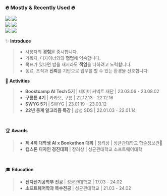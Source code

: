 <div align=left> 

<!-- \![header](https://capsule-render.vercel.app/api?type=waving&color=gradient&customColorList=4&height=300&section=header&text=Be%20a%20Developer&fontSize=70&desc=not%20a%20coder) -->
 
<!-- ## Be a Developer, not a coder -->

### **🔥 Mostly & Recently Used 🔥**
<p>   
	<img src="https://img.shields.io/badge/Python-00599C?style=for-the-badge&logo=Python&logoColor=white">
	<img src="https://img.shields.io/badge/TypeScript-3178C6?style=for-the-badge&logo=TypeScript&logoColor=white"></br>
	<img src="https://img.shields.io/badge/PyTorch-EE4C2C?style=for-the-badge&logo=PyTorch&logoColor=white">
	<img src="https://img.shields.io/badge/Keras-D00000?style=for-the-badge&logo=Keras&logoColor=white"></br>
	<img src="https://img.shields.io/badge/React-61DAFB?style=for-the-badge&logo=React&logoColor=white">
	<img src="https://img.shields.io/badge/React%20Native-61DAFB?style=for-the-badge&logo=React&logoColor=white"></br>
</p>

✨ **Introduce**
> - 사용자의 **경험**을 중시합니다.
> - 기획자, 디자이너와의 **협업**에 익숙합니다.
> - 목표가 있다면 밤을 새서라도 **책임**을 다하려고 노력합니다.
> - 동료, 조직과 **신뢰**를 기반으로 업무를 할 수 있는 환경을 선호합니다.

📌 **Activities**
> - **Boostcamp AI Tech 5기** | 네이버 커넥트 재단 | 23.03.06 - 23.08.02
> - **구름톤 4기** | 카카오, 구름 | 22.12.13 - 22.12.16
> - **SWYG 5기** | SWYG | 23.01.19 - 23.03.12
> - **22년 동계 알고리즘 특강** | 삼성 SDS | 22.01.03 - 22.01.14
</br>

🏆 **Awards**
> - **제 4회 대학생 AI x Bookathon 대회** | 장려상 | 성균관대학교 학술정보관🔖
> - **캡스톤 디자인 경진대회** | 장려상 | 성균관대학교 소프트웨어대학
</br>

🎓 **Education**
> - **전자전기공학부 전공** | 성균관대학교 | 17.03 - 24.02
> - **소프트웨어학과 복수전공** | 성균관대학교 | 21.03 - 24.02
</br>

<!-- [![Hits](https://hits.seeyoufarm.com/api/count/incr/badge.svg?url=https%3A%2F%2Fgithub.com%2FJLake310&count_bg=%23575BC0&title_bg=%23555555&icon=&icon_color=%23E7E7E7&title=hits&edge_flat=false)](https://hits.seeyoufarm.com)
 -->
 
<!-- ✏️ **Backjoon PS**
 
> [![Solved.ac
프로필](http://mazassumnida.wtf/api/generate_badge?boj=k0310kjy)](https://solved.ac/k0310kjy)
 -->

</div>
<!-- 	
#### ✅ Used At Least Once ✅
<p>
	<img src="https://img.shields.io/badge/C++-00599C?style=flat-square&logo=C%2B%2B&logoColor=white">
	<img src="https://img.shields.io/badge/Figma-F24E1E?style=flat-square&logo=Figma&logoColor=white">
	<img src="https://img.shields.io/badge/Firebase-FFCA28?style=flat-square&logo=Firebase&logoColor=white"></br>
	<img src="https://img.shields.io/badge/C-A8B9CC?style=flat-square&logo=C&logoColor=white">
	<img src="https://img.shields.io/badge/Java-007396?style=flat-square&logo=java&logoColor=white">
	<img src="https://img.shields.io/badge/Adobe%20Photoshop-31A8FF?style=flat-square&logo=Adobe%20Photoshop&logoColor=white"></br>
	<img src="https://img.shields.io/badge/Flutter-02569B?style=flat-square&logo=Flutter&logoColor=white">	
	<img src="https://img.shields.io/badge/Expo-000020?style=flat-square&logo=Expo&logoColor=white">
	<img src="https://img.shields.io/badge/Android%20Studio-3DDC84?style=flat-square&logo=Android%20Studio&logoColor=white"></br>
	<img src="https://img.shields.io/badge/HTML-E34F26?style=flat-square&logo=HTML5&logoColor=white">
	<img src="https://img.shields.io/badge/CSS-1572B6?style=flat-square&logo=CSS3&logoColor=white">
	<img src="https://img.shields.io/badge/JavaScript-F7DF1E?style=flat-square&logo=JavaScript&logoColor=white"></br>
	<img src="https://img.shields.io/badge/Amazon%20EC2-FF9900?style=flat-square&logo=Amazon%20EC2&logoColor=white">	
	<img src="https://img.shields.io/badge/Linux-FCC624?style=flat-square&logo=Linux&logoColor=white">
	<img src="https://img.shields.io/badge/MySQL-4479A1?style=flat-square&logo=MySQL&logoColor=white"></br>
	<img src="https://img.shields.io/badge/CentOS-262577?style=flat-square&logo=CentOS&logoColor=white">	
	<img src="https://img.shields.io/badge/Node.js-339933?style=flat-square&logo=Node.js&logoColor=white">
	<img src="https://img.shields.io/badge/scikit%20learn-F7931E?style=flat-square&logo=scikit-learn&logoColor=white"></br>
	<img src="https://img.shields.io/badge/Raspberry%20Pi-A22846?style=flat-square&logo=Raspberry%20Pi&logoColor=white">
	<img src="https://img.shields.io/badge/Arduino-00979D?style=flat-square&logo=Arduino&logoColor=white">
</p>

 -->
<!-- [![Anurag's GitHub stats](https://github-readme-stats.vercel.app/api?username=JLake310)](https://github.com/anuraghazra/github-readme-stats) -->

<!-- ![Top Langs](https://github-readme-stats.vercel.app/api/top-langs/?username=JLake310&langs_count=8&hide=&layout=compact&theme=dracula) -->
